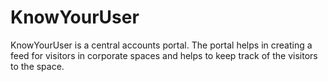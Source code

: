# KnowYourUser
KnowYourUser is a central accounts portal. The portal helps in creating a feed for visitors in corporate spaces and helps to keep track of the visitors to the space.

